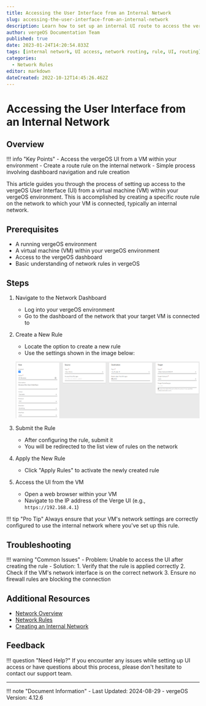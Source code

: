 ```yaml
---
title: Accessing the User Interface from an Internal Network
slug: accessing-the-user-interface-from-an-internal-network
description: Learn how to set up an internal UI route to access the vergeOS User Interface from a virtual machine within your environment.
author: vergeOS Documentation Team
published: true
date: 2023-01-24T14:20:54.833Z
tags: [internal network, UI access, network routing, rule, UI, routing]
categories:
  - Network Rules
editor: markdown
dateCreated: 2022-10-12T14:45:26.462Z
---
```


# Accessing the User Interface from an Internal Network

## Overview

!!! info "Key Points"
    - Access the vergeOS UI from a VM within your environment
    - Create a route rule on the internal network
    - Simple process involving dashboard navigation and rule creation

This article guides you through the process of setting up access to the vergeOS User Interface (UI) from a virtual machine (VM) within your vergeOS environment. This is accomplished by creating a specific route rule on the network to which your VM is connected, typically an internal network.

## Prerequisites

- A running vergeOS environment
- A virtual machine (VM) within your vergeOS environment
- Access to the vergeOS dashboard
- Basic understanding of network rules in vergeOS

## Steps

1. Navigate to the Network Dashboard
   - Log into your vergeOS environment
   - Go to the dashboard of the network that your target VM is connected to

2. Create a New Rule
   - Locate the option to create a new rule
   - Use the settings shown in the image below:
   
   ![ui-access-rule.png](/docs/public/ui-access-rule.png)

3. Submit the Rule
   - After configuring the rule, submit it
   - You will be redirected to the list view of rules on the network

4. Apply the New Rule
   - Click "Apply Rules" to activate the newly created rule

5. Access the UI from the VM
   - Open a web browser within your VM
   - Navigate to the IP address of the Verge UI (e.g., `https://192.168.4.1`)

!!! tip "Pro Tip"
    Always ensure that your VM's network settings are correctly configured to use the internal network where you've set up this rule.

## Troubleshooting

!!! warning "Common Issues"
    - Problem: Unable to access the UI after creating the rule
      - Solution: 
        1. Verify that the rule is applied correctly
        2. Check if the VM's network interface is on the correct network
        3. Ensure no firewall rules are blocking the connection

## Additional Resources

- [Network Overview](/docs/product-guide/networkoverview)
- [Network Rules](/docs/product-guide/networkrules)
- [Creating an Internal Network](/docs/product-guide/internalnetworks)

## Feedback

!!! question "Need Help?"
    If you encounter any issues while setting up UI access or have questions about this process, please don't hesitate to contact our support team.

---

!!! note "Document Information"
    - Last Updated: 2024-08-29
    - vergeOS Version: 4.12.6